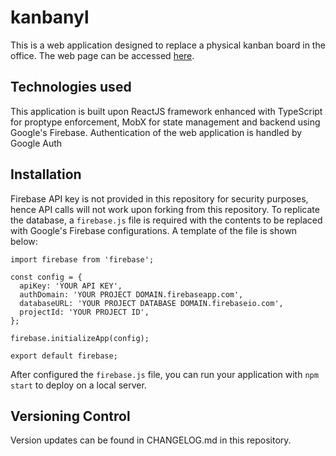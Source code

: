 # kanbanyl

This is a web application designed to replace a physical kanban board in the office. The web page can be accessed [here](https://www.kanbanyl.com).

## Technologies used

This application is built upon ReactJS framework enhanced with TypeScript for proptype enforcement, MobX for state management and backend using Google's Firebase.
Authentication of the web application is handled by Google Auth

## Installation

Firebase API key is not provided in this repository for security purposes, hence API calls will not work upon forking from this repository. To replicate the database,
a `firebase.js` file is required with the contents to be replaced with Google's Firebase configurations. A template of the file is shown below:

```
import firebase from 'firebase';

const config = {
  apiKey: 'YOUR API KEY',
  authDomain: 'YOUR PROJECT DOMAIN.firebaseapp.com',
  databaseURL: 'YOUR PROJECT DATABASE DOMAIN.firebaseio.com',
  projectId: 'YOUR PROJECT ID',
};

firebase.initializeApp(config);

export default firebase;
```

After configured the `firebase.js` file, you can run your application with `npm start` to deploy on a local server.

## Versioning Control

Version updates can be found in CHANGELOG.md in this repository.
